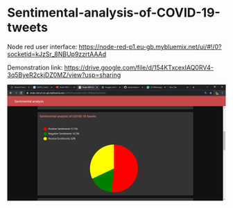 # Sentimental-analysis-of-COVID-19-tweets

Node red user interface: <a href="https://node-red-p1.eu-gb.mybluemix.net/ui/#!/0?socketid=kJzSr_8NBUp9zzrtAAAd">https://node-red-p1.eu-gb.mybluemix.net/ui/#!/0?socketid=kJzSr_8NBUp9zzrtAAAd</a>

Demonstration link: <a href="https://drive.google.com/file/d/154KTxcexIAQ0RV4-3q5ByeR2ckjDZ0MZ/view?usp=sharing">https://drive.google.com/file/d/154KTxcexIAQ0RV4-3q5ByeR2ckjDZ0MZ/view?usp=sharing</a>

<img src="https://github.com/Nikhil-V-maker/Sentimental-analysis-of-COVID-19-tweets/blob/master/Images%20and%20Screenshots/Node-RED%20Dashboard%20-%20Google%20Chrome%2015-07-2020%2022_28_07.png">
